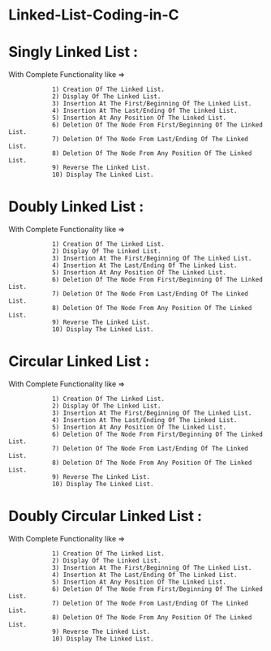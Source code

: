 # Linked-List-Coding-in-C

# Singly Linked List :
  With Complete Functionality like =>
  
                1) Creation Of The Linked List.
                2) Display Of The Linked List.
                3) Insertion At The First/Beginning Of The Linked List.
                4) Insertion At The Last/Ending Of The Linked List.
                5) Insertion At Any Position Of The Linked List.
                6) Deletion Of The Node From First/Beginning Of The Linked List.
                7) Deletion Of The Node From Last/Ending Of The Linked List.
                8) Deletion Of The Node From Any Position Of The Linked List.
                9) Reverse The Linked List.
                10) Display The Linked List.

# Doubly Linked List :
  With Complete Functionality like =>

                1) Creation Of The Linked List.
                2) Display Of The Linked List.
                3) Insertion At The First/Beginning Of The Linked List.
                4) Insertion At The Last/Ending Of The Linked List.
                5) Insertion At Any Position Of The Linked List.
                6) Deletion Of The Node From First/Beginning Of The Linked List.
                7) Deletion Of The Node From Last/Ending Of The Linked List.
                8) Deletion Of The Node From Any Position Of The Linked List.
                9) Reverse The Linked List.
                10) Display The Linked List.

# Circular Linked List :
  With Complete Functionality like =>

                1) Creation Of The Linked List.
                2) Display Of The Linked List.
                3) Insertion At The First/Beginning Of The Linked List.
                4) Insertion At The Last/Ending Of The Linked List.
                5) Insertion At Any Position Of The Linked List.
                6) Deletion Of The Node From First/Beginning Of The Linked List.
                7) Deletion Of The Node From Last/Ending Of The Linked List.
                8) Deletion Of The Node From Any Position Of The Linked List.
                9) Reverse The Linked List.
                10) Display The Linked List.

# Doubly Circular Linked List :
  With Complete Functionality like =>

                1) Creation Of The Linked List.
                2) Display Of The Linked List.
                3) Insertion At The First/Beginning Of The Linked List.
                4) Insertion At The Last/Ending Of The Linked List.
                5) Insertion At Any Position Of The Linked List.
                6) Deletion Of The Node From First/Beginning Of The Linked List.
                7) Deletion Of The Node From Last/Ending Of The Linked List.
                8) Deletion Of The Node From Any Position Of The Linked List.
                9) Reverse The Linked List.
                10) Display The Linked List.
